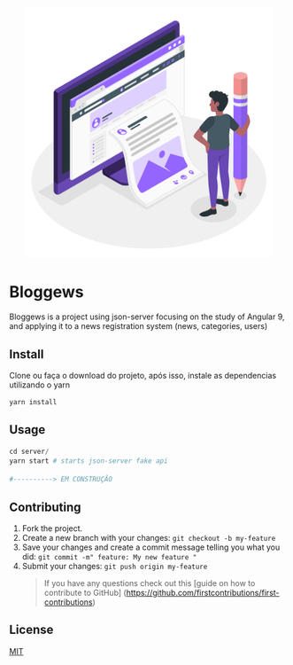 <h1 align="center">
    <img alt="Bloggews" width="450" height="450" title="#Bloggews" src="./assets/banner.png" />
    <br>
</h1>

# Bloggews

Bloggews is a project using json-server focusing on the study of Angular 9, and applying it to a news registration system (news, categories, users)

## Install

Clone ou faça o download do projeto, após isso, instale as dependencias utilizando o yarn

```bash
yarn install
```

## Usage

```python
cd server/
yarn start # starts json-server fake api

#----------> EM CONSTRUÇÃO
```

## Contributing

1. Fork the project.
2. Create a new branch with your changes: `git checkout -b my-feature`
3. Save your changes and create a commit message telling you what you did: `git commit -m" feature: My new feature "`
4. Submit your changes: `git push origin my-feature`
   > If you have any questions check out this [guide on how to contribute to GitHub] (https://github.com/firstcontributions/first-contributions)

## License

[MIT](https://choosealicense.com/licenses/mit/)
